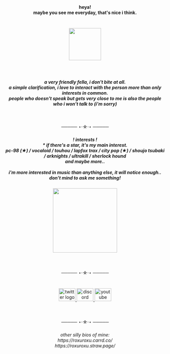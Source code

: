 <br clear="both">

<h4 align="center">heya!<br>maybe you see me everyday, that's nice i think.</h4>

###

<br clear="both">

<div align="center">
  <img height="100" src="https://i.imgur.com/jTqpwls.gif"  />
</div>

###

<br clear="both">

<h5 align="center">a very friendly fella, i don't bite at all.<br>a simple clarification, i love to interact with the person more than only interests in common.<br>people who doesn't speak but gets very close to me is also the people who i won't talk to (i'm sorry)</h5>

###

<br clear="both">

<p align="center">───── ⋆⋅☆⋅⋆ ─────</p>

###

<h5 align="center">! interests !<br>* if there's a star, it's my main interest.<br>pc-98 (★) / vocaloid / touhou / lapfox trax / city pop (★) / shoujo tsubaki / arknights / ultrakill / sherlock hound<br>and maybe more..<br><br>i'm more interested in music than anything else, it will notice enough..<br>don't mind to ask me something!</h5>

###

<div align="center">
  <img height="200" src="https://i.imgur.com/pMZmu4k.gif"  />
</div>

###

<br clear="both">

<p align="center">───── ⋆⋅☆⋅⋆ ─────</p>

###

<br clear="both">

<div align="center">
  <a href="https://x.com/roxuien_" target="_blank">
    <img src="https://raw.githubusercontent.com/maurodesouza/profile-readme-generator/master/src/assets/icons/social/twitter/default.svg" width="52" height="40" alt="twitter logo"  />
  </a>
  <a href="https://discordapp.com/users/607689156860051489" target="_blank">
    <img src="https://raw.githubusercontent.com/maurodesouza/profile-readme-generator/master/src/assets/icons/social/discord/default.svg" width="52" height="40" alt="discord logo"  />
  </a>
  <a href="https://youtube.com/@enigmatic_stranger" target="_blank">
    <img src="https://raw.githubusercontent.com/maurodesouza/profile-readme-generator/master/src/assets/icons/social/youtube/default.svg" width="52" height="40" alt="youtube logo"  />
  </a>
</div>

###

<br clear="both">

<p align="center">───── ⋆⋅☆⋅⋆ ─────</p>

###

<h6 align="center">other silly bios of mine:<br>https://roxuroxu.carrd.co/<br>https://roxuroxu.straw.page/</h6>

###
